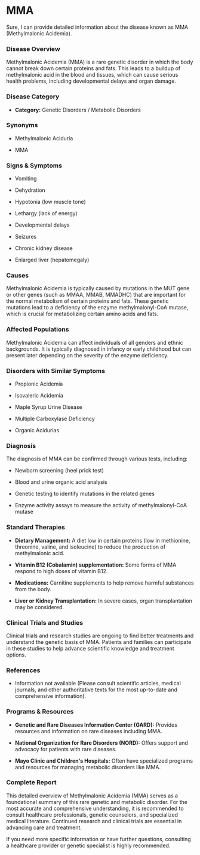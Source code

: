 # MMA
Sure, I can provide detailed information about the disease known as MMA (Methylmalonic Acidemia).

### Disease Overview
Methylmalonic Acidemia (MMA) is a rare genetic disorder in which the body cannot break down certain proteins and fats. This leads to a buildup of methylmalonic acid in the blood and tissues, which can cause serious health problems, including developmental delays and organ damage.

### Disease Category
- **Category:** Genetic Disorders / Metabolic Disorders

### Synonyms
- Methylmalonic Aciduria
- MMA

### Signs & Symptoms
- Vomiting
- Dehydration
- Hypotonia (low muscle tone)
- Lethargy (lack of energy)
- Developmental delays
- Seizures
- Chronic kidney disease
- Enlarged liver (hepatomegaly)

### Causes
Methylmalonic Acidemia is typically caused by mutations in the MUT gene or other genes (such as MMAA, MMAB, MMADHC) that are important for the normal metabolism of certain proteins and fats. These genetic mutations lead to a deficiency of the enzyme methylmalonyl-CoA mutase, which is crucial for metabolizing certain amino acids and fats.

### Affected Populations
Methylmalonic Acidemia can affect individuals of all genders and ethnic backgrounds. It is typically diagnosed in infancy or early childhood but can present later depending on the severity of the enzyme deficiency.

### Disorders with Similar Symptoms
- Propionic Acidemia
- Isovaleric Acidemia
- Maple Syrup Urine Disease
- Multiple Carboxylase Deficiency
- Organic Acidurias

### Diagnosis
The diagnosis of MMA can be confirmed through various tests, including:
- Newborn screening (heel prick test)
- Blood and urine organic acid analysis
- Genetic testing to identify mutations in the related genes
- Enzyme activity assays to measure the activity of methylmalonyl-CoA mutase

### Standard Therapies
- **Dietary Management:** A diet low in certain proteins (low in methionine, threonine, valine, and isoleucine) to reduce the production of methylmalonic acid.
- **Vitamin B12 (Cobalamin) supplementation:** Some forms of MMA respond to high doses of vitamin B12.
- **Medications:** Carnitine supplements to help remove harmful substances from the body.
- **Liver or Kidney Transplantation:** In severe cases, organ transplantation may be considered.

### Clinical Trials and Studies
Clinical trials and research studies are ongoing to find better treatments and understand the genetic basis of MMA. Patients and families can participate in these studies to help advance scientific knowledge and treatment options.

### References
- Information not available (Please consult scientific articles, medical journals, and other authoritative texts for the most up-to-date and comprehensive information).

### Programs & Resources
- **Genetic and Rare Diseases Information Center (GARD):** Provides resources and information on rare diseases including MMA.
- **National Organization for Rare Disorders (NORD):** Offers support and advocacy for patients with rare diseases.
- **Mayo Clinic and Children's Hospitals:** Often have specialized programs and resources for managing metabolic disorders like MMA.

### Complete Report
This detailed overview of Methylmalonic Acidemia (MMA) serves as a foundational summary of this rare genetic and metabolic disorder. For the most accurate and comprehensive understanding, it is recommended to consult healthcare professionals, genetic counselors, and specialized medical literature. Continued research and clinical trials are essential in advancing care and treatment.

If you need more specific information or have further questions, consulting a healthcare provider or genetic specialist is highly recommended.
